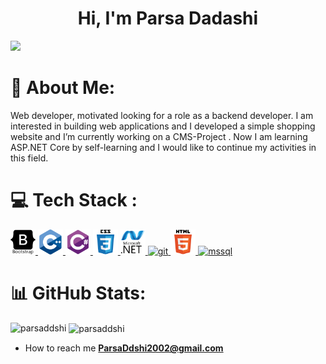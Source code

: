 <h1 align="center">Hi, I'm Parsa Dadashi</h1>  
<img src="https://www.simplilearn.com/ice9/free_resources_article_thumb/How_to_Become_a_Back_End_Developer.jpg">

# 💫 About Me:

Web developer, motivated looking for a role as a backend developer. I am interested in building web applications and I developed a simple shopping website and I’m currently working on a CMS-Project . Now I am learning ASP.NET Core by self-learning and I would like to continue my activities in this field.
  
# 💻 Tech Stack :  
<p align="left"> <a href="https://getbootstrap.com" target="_blank" rel="noreferrer"> <img src="https://raw.githubusercontent.com/devicons/devicon/master/icons/bootstrap/bootstrap-plain-wordmark.svg" alt="bootstrap" width="40" height="40"/> </a> 
<a href="https://www.w3schools.com/cpp/" target="_blank" rel="noreferrer"> <img src="https://raw.githubusercontent.com/devicons/devicon/master/icons/cplusplus/cplusplus-original.svg" alt="cplusplus" width="40" height="40"/> </a> <a href="https://www.w3schools.com/cs/" target="_blank" rel="noreferrer"> <img src="https://raw.githubusercontent.com/devicons/devicon/master/icons/csharp/csharp-original.svg" alt="csharp" width="40" height="40"/> </a> <a href="https://www.w3schools.com/css/" target="_blank" rel="noreferrer"> <img src="https://raw.githubusercontent.com/devicons/devicon/master/icons/css3/css3-original-wordmark.svg" alt="css3" width="40" height="40"/> </a> <a href="https://dotnet.microsoft.com/" target="_blank" rel="noreferrer"> <img src="https://raw.githubusercontent.com/devicons/devicon/master/icons/dot-net/dot-net-original-wordmark.svg" alt="dotnet" width="40" height="40"/> </a> <a href="https://git-scm.com/" target="_blank" rel="noreferrer"> <img src="https://www.vectorlogo.zone/logos/git-scm/git-scm-icon.svg" alt="git" width="40" height="40"/> </a> <a href="https://www.w3.org/html/" target="_blank" rel="noreferrer"> <img src="https://raw.githubusercontent.com/devicons/devicon/master/icons/html5/html5-original-wordmark.svg" alt="html5" width="40" height="40"/> </a> <a href="https://www.microsoft.com/en-us/sql-server" target="_blank" rel="noreferrer"> <img src="https://www.svgrepo.com/show/303229/microsoft-sql-server-logo.svg" alt="mssql" width="40" height="40"/> </a> </p>  
  
  # 📊 GitHub Stats:
<p><img align="left" src="https://github-readme-stats.vercel.app/api/top-langs?username=parsaddshi&show_icons=true&locale=en&layout=compact" alt="parsaddshi" /></p>  
  
<p>&nbsp;<img align="center" src="https://github-readme-stats.vercel.app/api?username=parsaddshi&show_icons=true&locale=en" alt="parsaddshi" /></p>  

- How to reach me **ParsaDdshi2002@gmail.com**  
